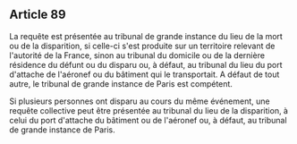 Article 89
----
La requête est présentée au tribunal de grande instance du lieu de la mort ou de
la disparition, si celle-ci s'est produite sur un territoire relevant de
l'autorité de la France, sinon au tribunal du domicile ou de la dernière
résidence du défunt ou du disparu ou, à défaut, au tribunal du lieu du port
d'attache de l'aéronef ou du bâtiment qui le transportait. A défaut de tout
autre, le tribunal de grande instance de Paris est compétent.

Si plusieurs personnes ont disparu au cours du même événement, une requête
collective peut être présentée au tribunal du lieu de la disparition, à celui du
port d'attache du bâtiment ou de l'aéronef ou, à défaut, au tribunal de grande
instance de Paris.
